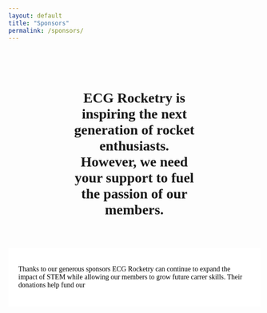 ```yaml
---
layout: default
title: "Sponsors"
permalink: /sponsors/
---
```


<link rel="stylesheet" type="text/css" href="/assets/css/styleA.css">

<style>
    section {
        position: relative;
        margin-top: 0%; /* Negative margin to overlap the top of the background image by 10 pixels */
        background-color: rgba(255, 255, 255, 1); /* Add a background color or transparency */
        margin-left: 0%;
        margin-right: 0%;
        border-radius: 0px;
        padding: 20px; /* Add padding as needed */
    }

    p {
        font-family: Aquire;
        color: black;
    }

</style>


<div style="position: relative;">
    <div style="background-image: url('/assets/images/background6.jpg'); background-size: cover; background-position: center; height: 400px;">
    </div>
    <div class="tint"></div>
    <div style="position: absolute; top: 50%; left: 50%; transform: translate(-50%, -50%); text-align: center; z-index: 1;">
        <h1 style="font-family: Nasalization">ECG Rocketry is inspiring the next generation of rocket enthusiasts. However, we need your support to fuel the passion of our members.</h1>
    </div>
</div>

<section>
    <p>Thanks to our generous sponsors ECG Rocketry can continue to expand the impact of STEM while allowing our members to grow future carrer skills. Their donations help fund our </p>

</section>